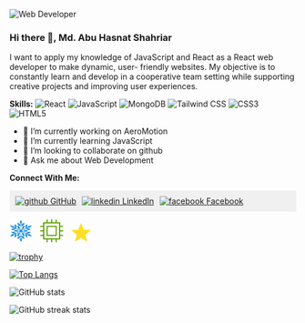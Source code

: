 ![Web Developer](https://i.ibb.co/xz4bHZ7/1.png)

### Hi there 👋, Md. Abu Hasnat Shahriar

I want to apply my knowledge of JavaScript and React as a React web developer to make dynamic, user- friendly websites. My objective is to constantly learn and develop in a cooperative team setting while supporting creative projects and improving user experiences.

**Skills:**
![React](https://img.shields.io/badge/-React-61DAFB?style=flat&logo=react&logoColor=white)
![JavaScript](https://img.shields.io/badge/-JavaScript-F7DF1E?style=flat&logo=javascript&logoColor=black)
![MongoDB](https://img.shields.io/badge/-MongoDB-47A248?style=flat&logo=mongodb&logoColor=white)
![Tailwind CSS](https://img.shields.io/badge/-Tailwind_CSS-38B2AC?style=flat&logo=tailwind-css&logoColor=white)
![CSS3](https://img.shields.io/badge/-CSS3-1572B6?style=flat&logo=css3&logoColor=white)
![HTML5](https://img.shields.io/badge/-HTML5-E34F26?style=flat&logo=html5&logoColor=white)

- 🔭 I’m currently working on AeroMotion 
- 🌱 I’m currently learning JavaScript 
- 👯 I’m looking to collaborate on github 
- 💬 Ask me about Web Development 


**Connect With Me:**
<div style="background-color:#f0f0f0; padding: 10px; display: flex; align-items: center;">
    <a href="https://github.com/HasnatShahriar" style="margin-right: 10px;">
        <img src="https://cdn.jsdelivr.net/npm/simple-icons@3.0.1/icons/github.svg" alt="github" height="20"> GitHub
    </a> 
    <a href="https://www.linkedin.com/in/hasnatshahriar/" style="margin-right: 10px;">
        <img src="https://cdn.jsdelivr.net/npm/simple-icons@3.0.1/icons/linkedin.svg" alt="linkedin" height="20"> LinkedIn
    </a> 
    <a href="https://www.facebook.com/shahriar.hriday.3">
        <img src="https://cdn.jsdelivr.net/npm/simple-icons@3.0.1/icons/facebook.svg" alt="facebook" height="20"> Facebook
    </a>
</div>

<a href='https://archiveprogram.github.com/'><img src='https://raw.githubusercontent.com/acervenky/animated-github-badges/master/assets/acbadge.gif' width='40' height='40'></a> <a href='https://docs.github.com/en/developers'><img src='https://raw.githubusercontent.com/acervenky/animated-github-badges/master/assets/devbadge.gif' width='40' height='40'></a> <a href='https://stars.github.com/'><img src='https://raw.githubusercontent.com/acervenky/animated-github-badges/master/assets/starbadge.gif' width='35' height='35'></a> 

[![trophy](https://github-profile-trophy.vercel.app/?username=HasnatShahriar)](https://github.com/ryo-ma/github-profile-trophy)

[![Top Langs](https://github-readme-stats.vercel.app/api/top-langs/?username=HasnatShahriar&layout=compact&theme=vision-friendly-dark)](https://github.com/anuraghazra/github-readme-stats)

![GitHub stats](https://github-readme-stats.vercel.app/api?username=HasnatShahriar&show_icons=true&theme=vision-friendly-dark)

![GitHub streak stats](https://streak-stats.demolab.com/?user=HasnatShahriar&theme=dark)
